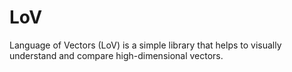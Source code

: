 # LoV
Language of Vectors (LoV) is a simple library that helps to visually understand and compare high-dimensional vectors.
